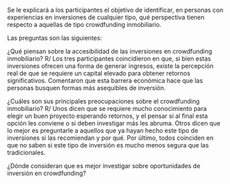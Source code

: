 Se le explicará a los participantes el objetivo de identificar, en personas con experiencias en inversiones de cualquier tipo, qué perspectiva tienen respecto a aquellas de tipo crowdfunding inmobiliario.

Las preguntas son las siguientes:

¿Qué piensan sobre la accesibilidad de las inversiones en crowdfunding inmobiliario?
R/ Los tres participantes coincidieron en que, si bien estas inversiones ofrecen una forma de generar ingresos, existe la percepción real de que se requiere un capital elevado para obtener retornos significativos. Comentaron que esta barrera económica hace que las personas busquen formas más asequibles de inversión.

¿Cuáles son sus principales preocupaciones sobre el crowdfunding inmobiliario?
R/ Unos dicen que se requiere mucho conocimiento para elegir un buen proyecto esperando retornos, y el pensar si al final esta opción les conviene o si deben investigar más les abruma. Otros dicen que lo mejor es preguntarle a aquellos que ya hayan hecho este tipo de inversiones si las recomiendan y por qué. Por último, todos coinciden en que no saben si este tipo de inversión es mucho menos segura que las tradicionales.

¿Dónde consideran que es mejor investigar sobre oportunidades de inversión en crowdfunding?

